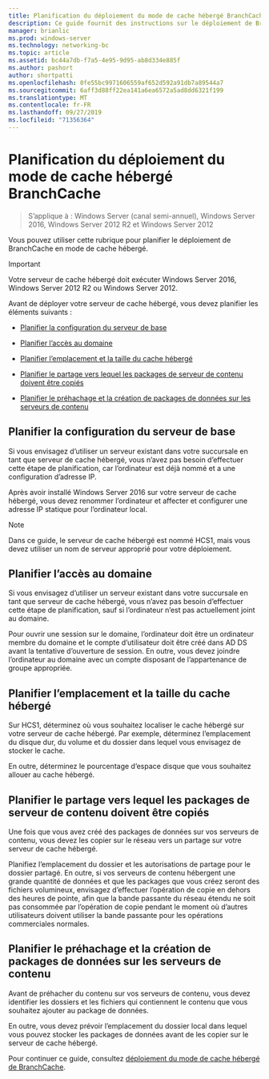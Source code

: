 ```yaml
---
title: Planification du déploiement du mode de cache hébergé BranchCache
description: Ce guide fournit des instructions sur le déploiement de BranchCache en mode de cache hébergé sur les ordinateurs exécutant Windows Server 2016 et Windows 10
manager: brianlic
ms.prod: windows-server
ms.technology: networking-bc
ms.topic: article
ms.assetid: bc44a7db-f7a5-4e95-9d95-ab8d334e885f
ms.author: pashort
author: shortpatti
ms.openlocfilehash: 0fe55bc9971606559af652d592a91db7a89544a7
ms.sourcegitcommit: 6aff3d88ff22ea141a6ea6572a5ad8dd6321f199
ms.translationtype: MT
ms.contentlocale: fr-FR
ms.lasthandoff: 09/27/2019
ms.locfileid: "71356364"
---
```

# <a name="branchcache-hosted-cache-mode-deployment-planning"></a>Planification du déploiement du mode de cache hébergé BranchCache

>S’applique à : Windows Server (canal semi-annuel), Windows Server 2016, Windows Server 2012 R2 et Windows Server 2012

Vous pouvez utiliser cette rubrique pour planifier le déploiement de BranchCache en mode de cache hébergé.

>[!IMPORTANT]
>Votre serveur de cache hébergé doit exécuter Windows Server 2016, Windows Server 2012 R2 ou Windows Server 2012.

Avant de déployer votre serveur de cache hébergé, vous devez planifier les éléments suivants :

- [Planifier la configuration du serveur de base](#bkmk_basic)

- [Planifier l’accès au domaine](#bkmk_domain)

- [Planifier l’emplacement et la taille du cache hébergé](#bkmk_cachelocation)

- [Planifier le partage vers lequel les packages de serveur de contenu doivent être copiés](#bkmk_package)

- [Planifier le préhachage et la création de packages de données sur les serveurs de contenu](#bkmk_prehash)

## <a name="bkmk_basic"></a>Planifier la configuration du serveur de base
  
Si vous envisagez d’utiliser un serveur existant dans votre succursale en tant que serveur de cache hébergé, vous n’avez pas besoin d’effectuer cette étape de planification, car l’ordinateur est déjà nommé et a une configuration d’adresse IP.

Après avoir installé Windows Server 2016 sur votre serveur de cache hébergé, vous devez renommer l’ordinateur et affecter et configurer une adresse IP statique pour l’ordinateur local.

>[!NOTE]
>Dans ce guide, le serveur de cache hébergé est nommé HCS1, mais vous devez utiliser un nom de serveur approprié pour votre déploiement.

## <a name="bkmk_domain"></a>Planifier l’accès au domaine

Si vous envisagez d’utiliser un serveur existant dans votre succursale en tant que serveur de cache hébergé, vous n’avez pas besoin d’effectuer cette étape de planification, sauf si l’ordinateur n’est pas actuellement joint au domaine.
  
Pour ouvrir une session sur le domaine, l’ordinateur doit être un ordinateur membre du domaine et le compte d’utilisateur doit être créé dans AD DS avant la tentative d’ouverture de session. En outre, vous devez joindre l’ordinateur au domaine avec un compte disposant de l’appartenance de groupe appropriée.

## <a name="bkmk_cachelocation"></a>Planifier l’emplacement et la taille du cache hébergé

Sur HCS1, déterminez où vous souhaitez localiser le cache hébergé sur votre serveur de cache hébergé. Par exemple, déterminez l’emplacement du disque dur, du volume et du dossier dans lequel vous envisagez de stocker le cache.

En outre, déterminez le pourcentage d’espace disque que vous souhaitez allouer au cache hébergé.

## <a name="bkmk_package"></a>Planifier le partage vers lequel les packages de serveur de contenu doivent être copiés

Une fois que vous avez créé des packages de données sur vos serveurs de contenu, vous devez les copier sur le réseau vers un partage sur votre serveur de cache hébergé.

Planifiez l’emplacement du dossier et les autorisations de partage pour le dossier partagé. En outre, si vos serveurs de contenu hébergent une grande quantité de données et que les packages que vous créez seront des fichiers volumineux, envisagez d’effectuer l’opération de copie en dehors des heures de pointe, afin que la bande passante du réseau étendu ne soit pas consommée par l’opération de copie pendant le moment où d’autres utilisateurs doivent utiliser  la bande passante pour les opérations commerciales normales.

## <a name="bkmk_prehash"></a>Planifier le préhachage et la création de packages de données sur les serveurs de contenu

Avant de préhacher du contenu sur vos serveurs de contenu, vous devez identifier les dossiers et les fichiers qui contiennent le contenu que vous souhaitez ajouter au package de données. 

En outre, vous devez prévoir l’emplacement du dossier local dans lequel vous pouvez stocker les packages de données avant de les copier sur le serveur de cache hébergé.

Pour continuer ce guide, consultez [déploiement du mode de cache hébergé de BranchCache](4-Bc-Hcm-Deployment.md).
